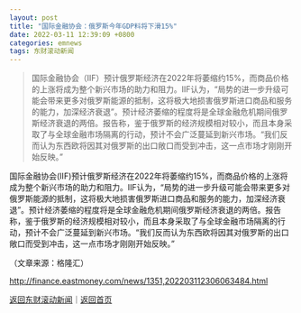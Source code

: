 ```yaml
---
layout: post
title: "国际金融协会：俄罗斯今年GDP料将下滑15%"
date: 2022-03-11 12:39:09 +0800
categories: emnews
tags: 东财滚动新闻
---
```

> 国际金融协会（IIF）预计俄罗斯经济在2022年将萎缩约15%，而商品价格的上涨将成为整个新兴市场的助力和阻力。IIF认为，“局势的进一步升级可能会带来更多对俄罗斯能源的抵制，这将极大地损害俄罗斯进口商品和服务的能力，加深经济衰退”。预计经济萎缩的程度将是全球金融危机期间俄罗斯经济衰退的两倍。报告称，鉴于俄罗斯的经济规模相对较小，而且本身采取了与全球金融市场隔离的行动，预计不会广泛蔓延到新兴市场。“我们反而认为东西欧将因其对俄罗斯的出口敞口而受到冲击，这一点市场才刚刚开始反映。”

<p>国际金融协会(IIF)预计俄罗斯经济在2022年将萎缩约15%，而商品价格的上涨将成为整个新兴市场的助力和阻力。IIF认为，“局势的进一步升级可能会带来更多对俄罗斯能源的抵制，这将极大地损害俄罗斯进口商品和服务的能力，加深经济衰退”。预计经济萎缩的程度将是全球金融危机期间俄罗斯经济衰退的两倍。报告称，鉴于俄罗斯的经济规模相对较小，而且本身采取了与全球金融市场隔离的行动，预计不会广泛蔓延到新兴市场。“我们反而认为东西欧将因其对俄罗斯的出口敞口而受到冲击，这一点市场才刚刚开始反映。”</p><p class="em_media">（文章来源：格隆汇）</p>

<http://finance.eastmoney.com/news/1351,202203112306063484.html>

[返回东财滚动新闻](//finews.withounder.com/emnews/)｜[返回首页](//finews.withounder.com/)